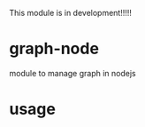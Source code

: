 This module is in development!!!!!

# graph-node
module to manage graph in nodejs

# usage 

```js

```
